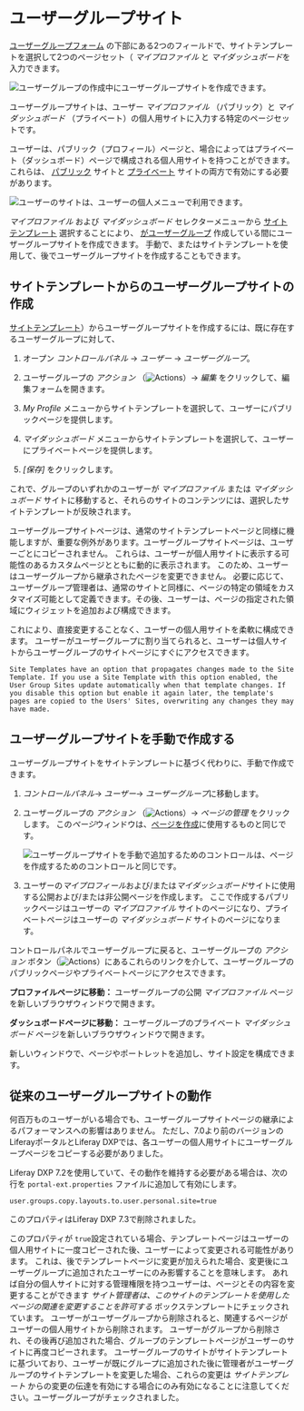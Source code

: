 # ユーザーグループサイト

<!-- The main struggle I have with this article is I have no idea what the value proposition is for this functionality - what is the problem or use case this solves for? -->

[ユーザーグループフォーム](./creating-and-managing-user-groups.md) の下部にある2つのフィールドで、サイトテンプレートを選択して2つのページセット（ *マイプロファイル* と *マイダッシュボード*を入力できます。

![ユーザーグループの作成中にユーザーグループサイトを作成できます。](./user-group-sites/images/01.png)

ユーザーグループサイトは、ユーザー *マイプロファイル* （パブリック）と *マイダッシュボード* （プライベート）の個人用サイトに入力する特定のページセットです。

ユーザーは、パブリック（プロフィール）ページと、場合によってはプライベート（ダッシュボード）ページで構成される個人用サイトを持つことができます。 これらは、 [パブリック](https://docs.liferay.com/portal/7.3-latest/propertiesdoc/portal.properties.html#Default%20User%20Public%20Layouts) サイトと [プライベート](https://docs.liferay.com/portal/7.3-latest/propertiesdoc/portal.properties.html#Default%20User%20Private%20Layouts) サイトの両方で有効にする必要があります。

<!-- The first part of this paragraph feels redundant to information presented a couple paragraphs prior.
A *User Group Site* isn't really a Site: it's a set of pages that gets added to either the public (profile) or private (dashboard) Sites of Users. A mixed approach can also be used, where both private and public pages are added for the User Group Site. If Users belong to multiple User Groups, all the pages from those User Group Sites are made part of their personal Sites.
-->

![ユーザーのサイトは、ユーザーの個人メニューで利用できます。](./user-group-sites/images/02.png)

*マイプロファイル* および *マイダッシュボード* セレクターメニューから [サイトテンプレート](../../site-building/building-sites/building-sites-with-site-templates.md) 選択することにより、 [がユーザーグループ](./creating-and-managing-user-groups.md) 作成している間にユーザーグループサイトを作成できます。 手動で、またはサイトテンプレートを使用して、後でユーザーグループサイトを作成することもできます。

## サイトテンプレートからのユーザーグループサイトの作成

[サイトテンプレート](../../site-building/building-sites/building-sites-with-site-templates.md)）からユーザーグループサイトを作成するには、既に存在するユーザーグループに対して、

1.  オープン *コントロールパネル* → *ユーザー* → *ユーザーグループ*。

2.  ユーザーグループの *アクション* （![Actions](../../images/icon-actions.png)）→ *編集* をクリックして、編集フォームを開きます。

3.  *My Profile* メニューからサイトテンプレートを選択して、ユーザーにパブリックページを提供します。

4.  *マイダッシュボード* メニューからサイトテンプレートを選択して、ユーザーにプライベートページを提供します。

5.  *[保存]* をクリックします。

これで、グループのいずれかのユーザーが *マイプロファイル* または *マイダッシュボード* サイトに移動すると、それらのサイトのコンテンツには、選択したサイトテンプレートが反映されます。

ユーザーグループサイトページは、通常のサイトテンプレートページと同様に機能しますが、重要な例外があります。ユーザーグループサイトページは、ユーザーごとにコピーされません。 これらは、ユーザーが個人用サイトに表示する可能性のあるカスタムページとともに動的に表示されます。 このため、ユーザーはユーザーグループから継承されたページを変更できません。 必要に応じて、ユーザーグループ管理者は、通常のサイトと同様に、ページの特定の領域をカスタマイズ可能として定義できます。その後、ユーザーは、ページの指定された領域にウィジェットを追加および構成できます。

これにより、直接変更することなく、ユーザーの個人用サイトを柔軟に構成できます。 ユーザーがユーザーグループに割り当てられると、ユーザーは個人サイトからユーザーグループのサイトページにすぐにアクセスできます。

```{note}
Site Templates have an option that propagates changes made to the Site Template. If you use a Site Template with this option enabled, the User Group Sites update automatically when that template changes. If you disable this option but enable it again later, the template's pages are copied to the Users' Sites, overwriting any changes they may have made.
```

## ユーザーグループサイトを手動で作成する

ユーザーグループサイトをサイトテンプレートに基づく代わりに、手動で作成できます。

1.  *コントロールパネル*→ *ユーザー*→ *ユーザーグループ*に移動します。

2.  ユーザーグループの *アクション* （![Actions](../../images/icon-actions.png)）→ *ページの管理* をクリックします。 この*ページ*ウィンドウは、[ページを作成](../../site-building/creating-pages/understanding-pages/understanding-pages.md)に使用するものと同じです。

    ![ユーザーグループサイトを手動で追加するためのコントロールは、ページを作成するためのコントロールと同じです。](./user-group-sites/images/03.png)

3.  ユーザーの*マイプロフィール*および/または*マイダッシュボード*サイトに使用する公開および/または非公開ページを作成します。 ここで作成するパブリックページはユーザーの *マイプロファイル* サイトのページになり、プライベートページはユーザーの *マイダッシュボード* サイトのページになります。

コントロールパネルでユーザーグループに戻ると、ユーザーグループの *アクション* ボタン（![Actions](../../images/icon-actions.png)）にあるこれらのリンクを介して、ユーザーグループのパブリックページやプライベートページにアクセスできます。

**プロファイルページに移動：** ユーザーグループの公開 *マイプロファイル* ページを新しいブラウザウィンドウで開きます。

**ダッシュボードページに移動：** ユーザーグループのプライベート *マイダッシュボード* ページを新しいブラウザウィンドウで開きます。

新しいウィンドウで、ページやポートレットを追加し、サイト設定を構成できます。

## 従来のユーザーグループサイトの動作

何百万ものユーザーがいる場合でも、ユーザーグループサイトページの継承によるパフォーマンスへの影響はありません。 ただし、7.0より前のバージョンのLiferayポータルとLiferay DXPでは、各ユーザーの個人用サイトにユーザーグループページをコピーする必要がありました。

Liferay DXP 7.2を使用していて、その動作を維持する必要がある場合は、次の行を `portal-ext.properties` ファイルに追加して有効にします。

    user.groups.copy.layouts.to.user.personal.site=true

このプロパティはLiferay DXP 7.3で削除されました。

このプロパティが `true`設定されている場合、テンプレートページはユーザーの個人用サイトに一度コピーされた後、ユーザーによって変更される可能性があります。 これは、後でテンプレートページに変更が加えられた場合、変更後にユーザーグループに追加されたユーザーにのみ影響することを意味します。 あれば自分の個人サイトに対する管理権限を持つユーザーは、ページとその内容を変更することができます *サイト管理者は、このサイトのテンプレートを使用したページの関連を変更することを許可する* ボックステンプレートにチェックされています。 ユーザーがユーザーグループから削除されると、関連するページがユーザーの個人用サイトから削除されます。 ユーザーがグループから削除され、その後再び追加された場合、グループのテンプレートページがユーザーのサイトに再度コピーされます。 ユーザーグループのサイトがサイトテンプレートに基づいており、ユーザーが既にグループに追加された後に管理者がユーザーグループのサイトテンプレートを変更した場合、これらの変更は *サイトテンプレート* からの変更の伝達を有効にする場合にのみ有効になることに注意してください。ユーザーグループがチェックされました。
